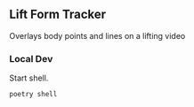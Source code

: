 ## Lift Form Tracker

Overlays body points and lines on a lifting video

### Local Dev

Start shell.
```
poetry shell
```


